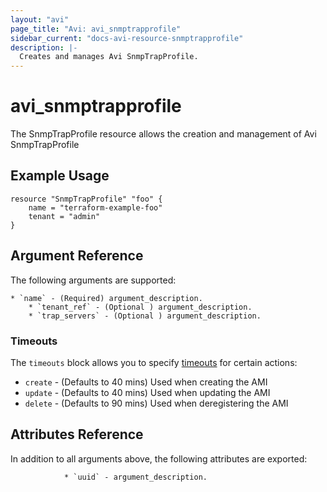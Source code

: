 ```yaml
---
layout: "avi"
page_title: "Avi: avi_snmptrapprofile"
sidebar_current: "docs-avi-resource-snmptrapprofile"
description: |-
  Creates and manages Avi SnmpTrapProfile.
---
```


# avi_snmptrapprofile

The SnmpTrapProfile resource allows the creation and management of Avi SnmpTrapProfile

## Example Usage

```hcl
resource "SnmpTrapProfile" "foo" {
    name = "terraform-example-foo"
    tenant = "admin"
}
```

## Argument Reference

The following arguments are supported:

    * `name` - (Required) argument_description.
        * `tenant_ref` - (Optional ) argument_description.
        * `trap_servers` - (Optional ) argument_description.
        
### Timeouts

The `timeouts` block allows you to specify [timeouts](https://www.terraform.io/docs/configuration/resources.html#timeouts) for certain actions:

* `create` - (Defaults to 40 mins) Used when creating the AMI
* `update` - (Defaults to 40 mins) Used when updating the AMI
* `delete` - (Defaults to 90 mins) Used when deregistering the AMI

## Attributes Reference

In addition to all arguments above, the following attributes are exported:

                * `uuid` - argument_description.
    
